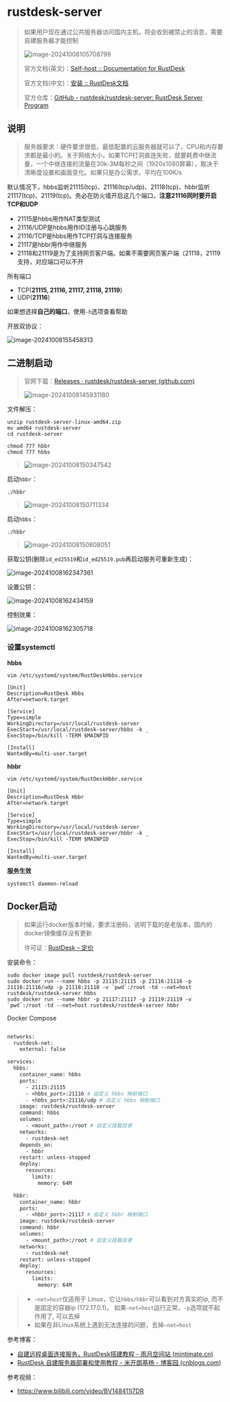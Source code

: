 # rustdesk-server

> 如果用户现在通过公共服务器访问国内主机，将会收到被禁止的消息，需要自建服务器才能控制
>
> ![image-20241008105708799](img/rustdesk-server/image-20241008105708799.png)
>
> 官方文档(英文)：[Self-host :: Documentation for RustDesk](https://rustdesk.com/docs/en/self-host/)
>
> 官方文档(中文)：[安装 :: RustDesk文档](https://rustdesk.com/docs/zh-cn/self-host/rustdesk-server-oss/install/)
>
> 官方仓库：[GitHub - rustdesk/rustdesk-server: RustDesk Server Program](https://github.com/rustdesk/rustdesk-server)

## 说明

> 服务器要求：硬件要求很低，最低配置的云服务器就可以了，CPU和内存要求都是最小的。关于网络大小，如果TCP打洞直连失败，就要耗费中继流量，一个中继连接的流量在30k-3M每秒之间（1920x1080屏幕），取决于清晰度设置和画面变化。如果只是办公需求，平均在100K/s

默认情况下，hbbs监听21115(tcp)、21116(tcp/udp)、21118(tcp)、hbbr监听21117(tcp)、21119(tcp)。务必在防火墙开启这几个端口，**注意21116同时要开启TCP和UDP**

- 21115是hbbs用作NAT类型测试
- 21116/UDP是hbbs用作ID注册与心跳服务
- 21116/TCP是hbbs用作TCP打洞与连接服务
- 21117是hbbr用作中继服务
- 21118和21119是为了支持网页客户端。如果不需要网页客户端（21118，21119支持，对应端口可以不开

所有端口

- TCP(**21115, 21116, 21117, 21118, 21119**)
- UDP(**21116**)

如果想选择**自己的端口**，使用`-h`选项查看帮助

开放双协议：

![image-20241008155458313](img/rustdesk-server/image-20241008155458313.png)

## 二进制启动

> 官网下载：[Releases · rustdesk/rustdesk-server (github.com)](https://github.com/rustdesk/rustdesk-server/releases)
>
> ![image-20241008145931180](img/rustdesk-server/image-20241008145931180.png)

文件解压：

```
unzip rustdesk-server-linux-amd64.zip
mv amd64 rustdesk-server
cd rustdesk-server

chmod 777 hbbr
chmod 777 hbbs

```

> ![image-20241008150347542](img/rustdesk-server/image-20241008150347542.png)

启动`hbbr`：

```
./hbbr
```

> ![image-20241008150711334](img/rustdesk-server/image-20241008150711334.png)

启动`hbbs`：

```
./hbbr
```

> ![image-20241008150808051](img/rustdesk-server/image-20241008150808051.png)

获取公钥(删除`id_ed25519`和`id_ed25519.pub`再启动服务可重新生成)：

![image-20241008162347361](img/rustdesk-server/image-20241008162347361.png)

设置公钥：

![image-20241008162434159](img/rustdesk-server/image-20241008162434159.png)

控制效果：

![image-20241008162305718](img/rustdesk-server/image-20241008162305718.png)

### 设置systemctl

**hbbs**

```
vim /etc/systemd/system/RustDeskHbbs.service
```

```
[Unit]
Description=RustDesk Hbbs
After=network.target

[Service]
Type=simple
WorkingDirectory=/usr/local/rustdesk-server
ExecStart=/usr/local/rustdesk-server/hbbs -k _
ExecStop=/bin/kill -TERM $MAINPID

[Install]
WantedBy=multi-user.target
```

**hbbr**

```
vim /etc/systemd/system/RustDeskHbbr.service
```

```
[Unit]
Description=RustDesk Hbbr
After=network.target

[Service]
Type=simple
WorkingDirectory=/usr/local/rustdesk-server
ExecStart=/usr/local/rustdesk-server/hbbr -k _
ExecStop=/bin/kill -TERM $MAINPID

[Install]
WantedBy=multi-user.target
```

**服务生效**

```
systemctl daemon-reload
```

## Docker启动

> 如果运行docker版本时候，要求注册码，说明下载的是老版本，国内的docker镜像缓存没有更新
>
> 许可证：[RustDesk – 定价](https://rustdesk.com/zh/pricing.html)

安装命令：

```
sudo docker image pull rustdesk/rustdesk-server
sudo docker run --name hbbs -p 21115:21115 -p 21116:21116 -p 21116:21116/udp -p 21118:21118 -v `pwd`:/root -td --net=host rustdesk/rustdesk-server hbbs
sudo docker run --name hbbr -p 21117:21117 -p 21119:21119 -v `pwd`:/root -td --net=host rustdesk/rustdesk-server hbbr
```

Docker Compose

```dockerfile

networks:
  rustdesk-net:
    external: false

services:
  hbbs:
    container_name: hbbs
    ports:
      - 21115:21115
      - <hbbs_port>:21116 # 自定义 hbbs 映射端口
      - <hbbs_port>:21116/udp # 自定义 hbbs 映射端口
    image: rustdesk/rustdesk-server
    command: hbbs 
    volumes:
      - <mount_path>:/root # 自定义挂载目录
    networks:
      - rustdesk-net
    depends_on:
      - hbbr
    restart: unless-stopped
    deploy:
      resources:
        limits:
          memory: 64M

  hbbr:
    container_name: hbbr
    ports:
      - <hbbr_port>:21117 # 自定义 hbbr 映射端口
    image: rustdesk/rustdesk-server
    command: hbbr
    volumes:
      - <mount_path>:/root # 自定义挂载目录
    networks:
      - rustdesk-net
    restart: unless-stopped
    deploy:
      resources:
        limits:
          memory: 64M

```

> - `–net=host`仅适用于 Linux，它让`hbbs/hbbr`可以看到对方真实的ip, 而不是固定的容器ip (172.17.0.1)。 如果`–net=host`运行正常，`-p`选项就不起作用了, 可以去掉
> - 如果在非Linux系统上遇到无法连接的问题，去掉`–net=host`

参考博客：

- [自建远程桌面连接服务，RustDesk搭建教程 - 雨月空间站 (mintimate.cn)](https://mintimate.cn/2023/08/27/guideToHostRustDesk/)
- [RustDesk 自建服务器部署和使用教程 - 米开朗基杨 - 博客园 (cnblogs.com)](https://www.cnblogs.com/ryanyangcs/p/18186163)

参考视频：

- https://www.bilibili.com/video/BV148411i7DR